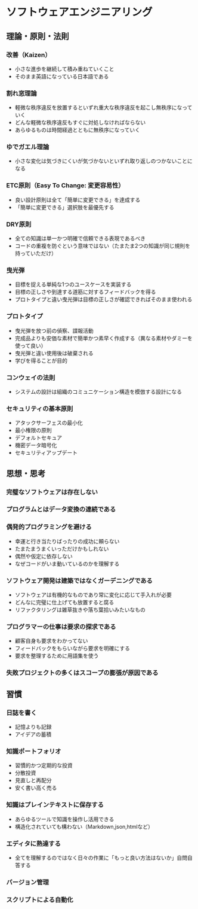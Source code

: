 # ソフトウェアエンジニアリング

## 理論・原則・法則

### 改善（Kaizen）

* 小さな進歩を継続して積み重ねていくこと
* そのまま英語になっている日本語である

### 割れ窓理論

* 軽微な秩序違反を放置するといずれ重大な秩序違反を起こし無秩序になっていく
* どんな軽微な秩序違反もすぐに対処しなければならない
* あらゆるものは時間経過とともに無秩序になっていく

### ゆでガエル理論

* 小さな変化は気づきにくいが気づかないといずれ取り返しのつかないことになる

### ETC原則（Easy To Change: 変更容易性）

* 良い設計原則は全て「簡単に変更できる」を達成する
* 「簡単に変更できる」選択肢を最優先する

### DRY原則

* 全ての知識は単一かつ明確で信頼できる表現であるべき
* コードの重複を防ぐという意味ではない（たまたま2つの知識が同じ規則を持っていただけ）

### 曳光弾

* 目標を捉える単純な1つのユースケースを実装する
* 目標の正しさや到達する道筋に対するフィードバックを得る
* プロトタイプと違い曳光弾は目標の正しさが確認できればそのまま使われる

### プロトタイプ

* 曳光弾を放つ前の偵察、諜報活動
* 完成品よりも安価な素材で簡単かつ素早く作成する（異なる素材やダミーを使って良い）
* 曳光弾と違い使用後は破棄される
* 学びを得ることが目的

### コンウェイの法則

* システムの設計は組織のコミュニケーション構造を模倣する設計になる

### セキュリティの基本原則

* アタックサーフェスの最小化
* 最小権限の原則
* デフォルトセキュア
* 機密データ暗号化
* セキュリティアップデート

## 思想・思考

### 完璧なソフトウェアは存在しない

### プログラムとはデータ変換の連続である

### 偶発的プログラミングを避ける

* 幸運と行き当たりばったりの成功に頼らない
* たまたまうまくいっただけかもしれない
* 偶然や仮定に依存しない
* なぜコードがいま動いているのかを理解する

### ソフトウェア開発は建築ではなくガーデニングである

* ソフトウェアは有機的なものであり常に変化に応じて手入れが必要
* どんなに完璧に仕上げても放置すると腐る
* リファクタリングは雑草抜きや落ち葉拾いみたいなもの

### プログラマーの仕事は要求の探求である

* 顧客自身も要求をわかってない
* フィードバックをもらいながら要求を明確にする
* 要求を整理するために用語集を使う

### 失敗プロジェクトの多くはスコープの膨張が原因である

## 習慣

### 日誌を書く

* 記憶よりも記録
* アイデアの蓄積

### 知識ポートフォリオ

* 習慣的かつ定期的な投資
* 分散投資
* 見直しと再配分
* 安く書い高く売る

### 知識はプレインテキストに保存する

* あらゆるツールで知識を操作し活用できる
* 構造化されていても構わない（Markdown,json,htmlなど）

### エディタに熟達する

* 全てを理解するのではなく日々の作業に「もっと良い方法はないか」自問自答する

### バージョン管理

### スクリプトによる自動化
